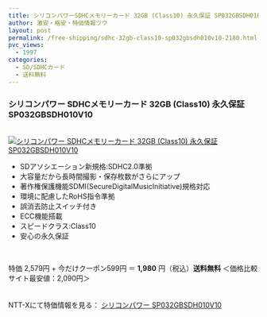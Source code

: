 ```yaml
---
title: シリコンパワーSDHCメモリーカード 32GB (Class10) 永久保証 SP032GBSDH010V10 特価1980円！送料無料！
author: 激安・格安・特価情報ツウ
layout: post
permalink: /free-shipping/sdhc-32gb-class10-sp032gbsdh010v10-2180.html
pvc_views:
  - 1997
categories:
  - SD/SDHCカード
  - 送料無料
---
```

### シリコンパワー SDHCメモリーカード 32GB (Class10) 永久保証 SP032GBSDH010V10

<div class="img-bg2 img_L">
  <a href="http://px.a8.net/svt/ejp?a8mat=ZYP6S+8IMA3E+S1Q+BWGDT&#038;a8ejpredirect=http://nttxstore.jp/_II_SL13097645" target="_blank"><br /> <img border="0" alt="シリコンパワー SDHCメモリーカード 32GB (Class10) 永久保証 SP032GBSDH010V10" src="http://i0.wp.com/image.nttxstore.jp/l2_images/S/SL/SL13097645.jpg?w=120" data-recalc-dims="1" /></a>
</div>

<!--more-->

  * SDアソシエーション新規格:SDHC2.0準拠
  * 大容量だから長時間撮影・保存枚数がさらにアップ
  * 著作権保護機能SDMI(SecureDigitalMusicInitiative)規格対応
  * 環境に配慮したRoHS指令準拠
  * 誤消去防止スイッチ付き
  * ECC機能搭載
  * スピードクラス:Class10
  * 安心の永久保証

<br clear="all" />

特価 2,579円 + 今だけクーポン599円 ＝ <span class="tokka-price"><strong>1,980</strong></span> 円（税込）**送料無料** ＜価格比較サイト最安値：2,090円＞

　  
NTT-Xにて特価情報を見る： <span class="fs150p"><a href="http://px.a8.net/svt/ejp?a8mat=ZYP6S+8IMA3E+S1Q+BWGDT&#038;a8ejpredirect=http://nttxstore.jp/_II_SL13097645" target="_blank">シリコンパワー SP032GBSDH010V10</a></span>